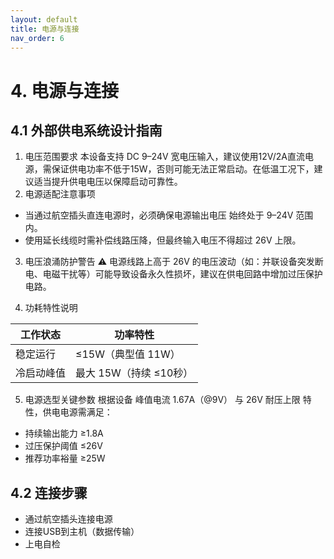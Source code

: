 ```yaml
---
layout: default
title: 电源与连接
nav_order: 6
---
```


# 4. 电源与连接

## 4.1 外部供电系统设计指南

1. 电压范围要求 本设备支持 DC 9–24V 宽电压输入，建议使用12V/2A直流电源，需保证供电功率不低于15W，否则可能无法正常启动。在低温工况下，建议适当提升供电电压以保障启动可靠性。
2. 电源适配注意事项

* 当通过航空插头直连电源时，必须确保电源输出电压 始终处于 9–24V 范围内。
* 使用延长线缆时需补偿线路压降，但最终输入电压不得超过 26V 上限。

3. 电压浪涌防护警告
   ⚠️ 电源线路上高于 26V 的电压波动（如：并联设备突发断电、电磁干扰等）可能导致设备永久性损坏，建议在供电回路中增加过压保护电路。
   
4. 功耗特性说明

| 工作状态   | 功率特性                |
| ------------ | ------------------------- |
| 稳定运行   | ≤15W（典型值 11W）     |
| 冷启动峰值 | 最大 15W（持续 ≤10秒） |

5. 电源选型关键参数
   根据设备 峰值电流 1.67A（@9V） 与 26V 耐压上限 特性，供电电源需满足：

* 持续输出能力 ≥1.8A
* 过压保护阈值 ≤26V
* 推荐功率裕量 ≥25W

## 4.2 连接步骤

* 通过航空插头连接电源
* 连接USB到主机（数据传输）
* 上电自检

